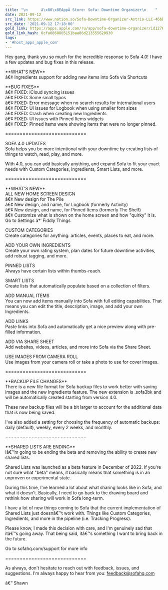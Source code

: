 ```yaml
---
title: "\n      â\x80\x8EAppÂ Store: Sofa: Downtime Organizer\n    "
date: 2021-09-12
src_link: https://www.notion.so/Sofa-Downtime-Organizer-Astrio-LLC-46bb76273f344251be343594e8d9a5e9
src_date: '2021-09-12 17:18:00'
gold_link: https://apps.apple.com/ru/app/sofa-downtime-organizer/id1276554886
gold_link_hash: 0cfa0860805151baa86d213555620930
tags:
- '#host_apps_apple_com'
---
```


Hey gang, thank you so much for the incredible response to Sofa 4.0! I have a few updates and bug fixes in this release.  
  
\*\*WHAT'S NEW\*\*  
â€¢ Ingredients support for adding new items into Sofa via Shortcuts  
  
\*\*BUG FIXES\*\*  
â€¢ FIXED: iCloud syncing issues  
â€¢ FIXED: Some small typos  
â€¢ FIXED: Error message when no search results for international users  
â€¢ FIXED: UI issues for Logbook when using smaller font sizes  
â€¢ FIXED: Crash when creating new Ingredients  
â€¢ FIXED: UI issues with Pinned Items widgets  
â€¢ FIXED: Pinned Items were showing items that were no longer pinned.  
  
============================  
  
SOFA 4.0 UPDATES  
Sofa helps you be more intentional with your downtime by creating lists of things to watch, read, play, and more.  
  
With 4.0, you can add basically anything, and expand Sofa to fit your exact needs with Custom Categories, Ingredients, Smart Lists, and more.  
  
============================  
  
\*\*WHAT'S NEW\*\*  
ALL NEW HOME SCREEN DESIGN  
â€¢ New design for The Pile  
â€¢ New design, and name, for Logbook (formerly Activity)  
â€¢ New design, and name, for Pinned Items (formerly The Shelf)  
â€¢ Customize what is shown on the home screen and how "quirky" it is. Go to Settings â†’ Fiddly Things  
  
CUSTOM CATEGORIES  
Create categories for anything: articles, events, places to eat, and more.  
  
ADD YOUR OWN INGREDIENTS  
Create your own rating system, plan dates for future downtime activities, add robust tagging, and more.  
  
PINNED LISTS  
Always have certain lists within thumbs-reach.  
  
SMART LISTS  
Create lists that automatically populate based on a collection of filters.  
  
ADD MANUAL ITEMS  
You can now add items manually into Sofa with full editing capabilities. That means you can edit the title, description, image, and add your own Ingredients.  
  
ADD LINKS  
Paste links into Sofa and automatically get a nice preview along with pre-filled information.  
  
ADD VIA SHARE SHEET  
Add websites, videos, articles, and more into Sofa via the Share Sheet.  
  
USE IMAGES FROM CAMERA ROLL  
Use images from your camera roll or take a photo to use for cover images.  
  
============================  
  
\*\*BACKUP FILE CHANGES\*\*  
There is a new file format for Sofa backup files to work better with saving images and the new Ingredients feature. The new extension is .sofa3bk and will be automatically created starting from version 4.0.  
  
These new backup files will be a bit larger to account for the additional data that is now being saved.  
  
I've also added a setting for choosing the frequency of automatic backups: daily (default), weekly, every 2 weeks, and monthly.  
  
============================  
  
\*\*SHARED LISTS ARE ENDING\*\*  
Iâ€™m going to be ending the beta and removing the ability to create new shared lists.  
  
Shared Lists was launched as a beta feature in December of 2022. If you're not sure what "beta" means, it basically means that something is in an unproven or experimental state.  
  
During this time, I've learned a lot about what sharing looks like in Sofa, and what it doesn't. Basically, I need to go back to the drawing board and rethink how sharing will work in Sofa long-term.  
  
I have a lot of new things coming to Sofa that the current implementation of Shared Lists just doesnâ€™t work with. Things like Custom Categories, Ingredients, and more in the pipeline (i.e. Tracking Progress).  
  
Please know, I made this decision with care, and I'm genuinely sad that itâ€™s going away. That being said, itâ€™s something I want to bring back in the future.   
  
Go to sofahq.com/support for more info  
  
============================  
  
As always, don't hesitate to reach out with feedback, issues, and suggestions. I'm always happy to hear from you: feedback@sofahq.com  
  
â€“ Shawn